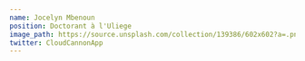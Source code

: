 ```yaml
---
name: Jocelyn Mbenoun 
position: Doctorant à l'Uliege
image_path: https://source.unsplash.com/collection/139386/602x602?a=.png
twitter: CloudCannonApp
---
```

